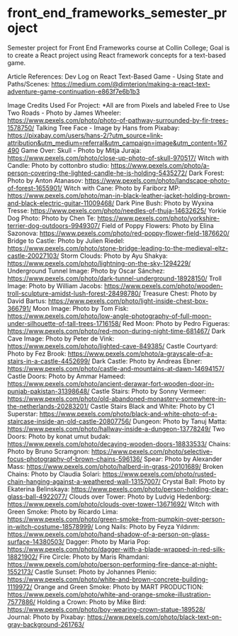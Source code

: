 # front_end_frameworks_semester_project
Semester project for Front End Frameworks course at Collin College; Goal is to create a React project using React framework concepts for a text-based game.

Article References:
Dev Log on React Text-Based Game - Using State and Paths/Scenes: https://medium.com/@dimterion/making-a-react-text-adventure-game-continuation-e863f7e6b1b3

Image Credits Used For Project:
*All are from Pixels and labeled Free to Use
Two Roads - Photo by James Wheeler: https://www.pexels.com/photo/photo-of-pathway-surrounded-by-fir-trees-1578750/
Talking Tree Face - Image by Hans from Pixabay: https://pixabay.com/users/hans-2/?utm_source=link-attribution&utm_medium=referral&utm_campaign=image&utm_content=167490
Game Over: Skull - Photo by Mitja Juraja: https://www.pexels.com/photo/close-up-photo-of-skull-970517/
Witch with Candle: Photo by cottonbro studio: https://www.pexels.com/photo/a-person-covering-the-lighted-candle-he-is-holding-5435272/
Dark Forest: Photo by Anton Atanasov: https://www.pexels.com/photo/landscape-photo-of-forest-1655901/
Witch with Cane: Photo by Fariborz MP: https://www.pexels.com/photo/man-in-black-leather-jacket-holding-brown-and-black-electric-guitar-11009468/
Dark Pine Bush: Photo by Wyxina Tresse: https://www.pexels.com/photo/needles-of-thuja-14632625/
Yorkie Dog Photo: Photo by Chen Te: https://www.pexels.com/photo/yorkshire-terrier-dog-outdoors-9949307/
Field of Poppy Flowers: Photo by Elina Sazonova: https://www.pexels.com/photo/red-poppy-flower-field-1876620/
Bridge to Castle: Photo by Julien Riedel: https://www.pexels.com/photo/stone-bridge-leading-to-the-medieval-eltz-castle-20027103/
Storm Clouds: Photo by Ayu Shakya: https://www.pexels.com/photo/lightning-on-the-sky-1294229/
Underground Tunnel Image: Photo by Oscar Sánchez: https://www.pexels.com/photo/dark-tunnel-underground-18928150/
Troll Image: Photo by William Jacobs: https://www.pexels.com/photo/wooden-troll-sculpture-amidst-lush-forest-28498780/
Treasure Chest: Photo by David Bartus: https://www.pexels.com/photo/light-inside-chest-box-366791/
Moon Image: Photo by Tom Fisk: https://www.pexels.com/photo/low-angle-photography-of-full-moon-under-silhouette-of-tall-trees-1716158/
Red Moon: Photo by Pedro Figueras: https://www.pexels.com/photo/red-moon-during-night-time-681467/
Dark Cave Image: Photo by Peter de Vink: https://www.pexels.com/photo/lighted-cave-849385/
Castle Courtyard: Photo by Fez Brook: https://www.pexels.com/photo/a-grayscale-of-a-stairs-in-a-castle-4452699/
Dark Castle: Photo by Andreas Ebner: https://www.pexels.com/photo/castle-and-mountains-at-dawn-14694157/
Castle Doors: Photo by Ammar Hameed: https://www.pexels.com/photo/ancient-derawar-fort-wooden-door-in-punjab-pakistan-31398648/
Castle Stairs: Photo by Sonny Vermeer: https://www.pexels.com/photo/old-abandoned-monastery-somewhere-in-the-netherlands-20283201/
Castle Stairs Black and White: Photo by C1 Superstar: https://www.pexels.com/photo/black-and-white-photo-of-a-staircase-inside-an-old-castle-20807756/
Dungeon: Photo by Tanuj Matta: https://www.pexels.com/photo/hallway-inside-a-dungeon-13778249/
Two Doors: Photo by konat umut budak: https://www.pexels.com/photo/decaying-wooden-doors-18833533/
Chains: Photo by Bruno Scramgnon: https://www.pexels.com/photo/selective-focus-photography-of-brown-chains-596136/
Spear: Photo by Alexander Mass: https://www.pexels.com/photo/halberd-in-grass-20101689/
Broken Chains: Photo by Claudia Solari: https://www.pexels.com/photo/rusted-chain-hanging-against-a-weathered-wall-13157007/
Crystal Ball: Photo by Ekaterina Belinskaya: https://www.pexels.com/photo/person-holding-clear-glass-ball-4922077/
Clouds over Tower: Photo by Ludvig Hedenborg: https://www.pexels.com/photo/clouds-over-tower-13671692/
Witch with Green Smoke: Photo by Ricardo Lima: https://www.pexels.com/photo/green-smoke-from-pumpkin-over-person-in-witch-costume-18578999/
Long Nails: Photo by Feyza Yıldırım: https://www.pexels.com/photo/hand-shadow-of-a-person-on-glass-surface-14380503/
Dagger: Photo by Maria Pop: https://www.pexels.com/photo/dagger-with-a-blade-wrapped-in-red-silk-18821902/
Fire Circle: Photo by Maris Rhamdani: https://www.pexels.com/photo/person-performing-fire-dance-at-night-1552173/
Castle Sunset: Photo by Johannes Plenio: https://www.pexels.com/photo/white-and-brown-concrete-building-1119972/
Orange and Green Smoke: Photo by MART  PRODUCTION: https://www.pexels.com/photo/white-and-orange-smoke-illustration-7577886/
Holding a Crown: Photo by Mike Bird: https://www.pexels.com/photo/boy-wearing-crown-statue-189528/
Journal: Photo by Pixabay: https://www.pexels.com/photo/black-text-on-gray-background-261763/